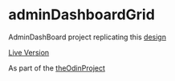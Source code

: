 # adminDashboardGrid

AdminDashBoard project replicating this [design](https://cdn.statically.io/gh/TheOdinProject/curriculum/43cc6ab69fdfbef40d431a65677d2144668930ac/intermediate_html_css/grid/project_admin_dashboard/imgs/dashboard-project.png)

[Live Version](https://rahulp81.github.io/adminDashboardGrid/)

As part of the [theOdinProject](https://www.theodinproject.com/dashboard)
